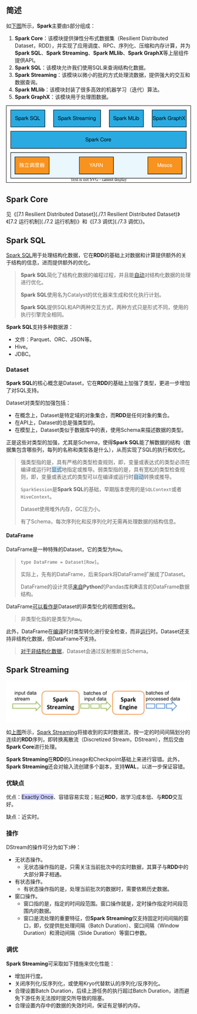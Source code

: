 ## 简述

如[下图](https://www.hadoopdoc.com/spark/spark-intro)所示，**Spark**主要由`5`部分组成：

1. **Spark Core**：该模块提供弹性分布式数据集（Resilient Distributed Dataset，RDD），并实现了应用调度、RPC、序列化、压缩和内存计算，并为**Spark SQL**、**Spark Streaming**、**Spark MLlib**、**Spark GraphX**等上层组件提供API。
2. **Spark SQL**：该模块允许我们使用SQL来查询结构化数据。
3. **Spark Streaming**：该模块以微小的批的方式处理流数据，提供强大的交互和数据查询。
4. **Spark MLlib**：该模块封装了很多高效的机器学习（迭代）算法。
5. **Spark GraphX**：该模块用于处理图数据。

![](../images/9/spark_architecture.svg)



## Spark Core

见《[7.1 Resilient Distributed Dataset](./7.1 Resilient Distributed Dataset)》《[7.2 运行机制](./7.2 运行机制)》和《[7.3 调优](./7.3 调优)》。



## Spark SQL

[Spark SQL](https://spark.apache.org/docs/latest/sql-programming-guide.html)用于处理结构化数据，它在**RDD**的基础上对数据和计算提供额外的关于结构的信息，进而提供额外的优化。

> **Spark SQL**简化了结构化数据的编程过程，并且能[自动](https://blog.csdn.net/MrZhangBaby/article/details/106146943)对结构化数据的处理进行优化。
>
> **Spark SQL**使用名为Catalyst的优化器来生成和优化执行计划。
>
> **Spark SQL**提供SQL和API两种交互方式，两种方式只是形式不同，使用的执行引擎完全相同。

**Spark SQL**支持多种数据源：

- 文件：Parquet、ORC、JSON等。
- Hive。
- JDBC。

### Dataset

**Spark SQL**的核心概念是Dataset，它在**RDD**的基础上加强了类型，更进一步增加了对SQL支持。

Dataset对类型的加强包括：

- 在概念上，Dataset是特定域的对象集合，而**RDD**是任何对象的集合。
- 在API上，Dataset的总是强类型的。
- 在模型上，Dataset类似于数据库中的表，使用Schema来描述数据的类型。

正是这些对类型的加强，尤其是Schema，使得**Spark SQL**能了解数据的结构（数据集包含哪些列，每列的名称和类型各是什么），从而实现了SQL的执行和优化。

> 强类型指的是，具有严格的类型检查规则，即，变量或表达式的类型必须在编译或运行时<span style=background:#c2e2ff>显式</span>地指定或推导。弱类型指的是，具有宽松的类型检查规则，即，变量或表达式的类型可以在编译或运行时<span style=background:#c2e2ff>自动</span>转换或推导。
>
> `SparkSession`是**Spark SQL**的基础，早期版本使用的是`SQLContext`或者`HiveContext`。
>
> Dataset使用堆外内存，GC压力小。
>
> 有了Schema，每次序列化和反序列化时无需再处理数据的结构信息。

#### DataFrame

DataFrame是一种特殊的Dataset，它的类型为`Row`。

> `type DataFrame = Dataset[Row]`。
>
> 实际上，先有的DataFrame，后来Spark将DataFrame扩展成了Dataset。
>
> DataFrame的设计灵感[来自](https://www.hadoopdoc.com/spark/spark-sql-dataframe)**Python**的Pandas库和**R**语言的DataFrame数据结构。

DataFrame[可以看作是](https://andr-robot.github.io/RDD-DataFrame和DataSet区别/)Dataset的非类型化的视图或别名。

> 非类型化指的是类型为`Row`。

此外，DataFrame在<u>编译</u>时对类型转化进行安全检查，而非<u>运行</u>时。Dataset还支持非结构化数据，但DataFrame不支持。

> [对于非结构化数据](https://blog.csdn.net/sun_0128/article/details/107858345)，Dataset会通过反射推断出Schema。



## Spark Streaming

![](../images/9/spark_streaming_flow.png)

如[上图](https://spark.apache.org/docs/latest/streaming-programming-guide.html)所示，[Spark Streaming](https://www.hadoopdoc.com/spark-streaming/spark-streaming-tutorial)将接收到的实时数据流，按一定的时间间隔划分的连续的**RDD**序列，即转换离散流（Discretized Stream，DStream），然后交由**Spark Core**进行处理。

**Spark Streaming**在**RDD**的Lineage和Checkpoint基础上来进行容错。此外，**Spark Streaming**还会对输入流创建多个副本，支持**WAL**，以进一步保证容错。

### 优缺点

优点：<span style=background:#c9ccff>Exactly Once</span>、容错容易实现；贴近**RDD**，故学习成本低、与**RDD**交互好。

缺点：近实时。

### 操作

DStream的操作可分为如下`3`种：

- 无状态操作。
  - 无状态操作指的是，只需关注当前批次中的实时数据，其算子与**RDD**中的大部分算子相通。
- 有状态操作。
  - 有状态操作指的是，处理当前批次的数据时，需要依赖历史数据。
- 窗口操作。
  - 窗口指的是，指定的时间段范围。窗口操作就是，定时操作指定时间段范围内的数据。
  - 窗口是流处理的重要特征，但**Spark Streaming**仅支持固定时间间隔的窗口，即，仅提供批处理间隔（Batch Duration）、窗口间隔（Window Duration）和滑动间隔（Slide Duration）等窗口参数。

### 调优

**Spark Streaming**可采取如下措施来优化性能：

- 增加并行度。
- 关闭序列化/反序列化，或使用Kryo代替默认的序列化/反序列化。
- 合理设置Batch Duration，后续上游任务的执行超过Batch Duration，进而避免下游任务无法按时提交所导致的阻塞。
- 合理设置内存中的数据的失效时间，保证有足够的内存。

